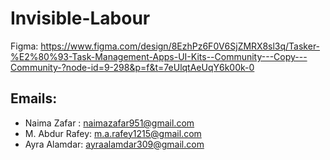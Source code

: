 # Invisible-Labour

Figma: https://www.figma.com/design/8EzhPz6F0V6SjZMRX8sl3q/Tasker-%E2%80%93-Task-Management-Apps-UI-Kits--Community---Copy---Community-?node-id=9-298&p=f&t=7eUlqtAeUqY6k00k-0

## Emails:

- Naima Zafar : naimazafar951@gmail.com
- M. Abdur Rafey: m.a.rafey1215@gmail.com
- Ayra Alamdar: ayraalamdar309@gmail.com

